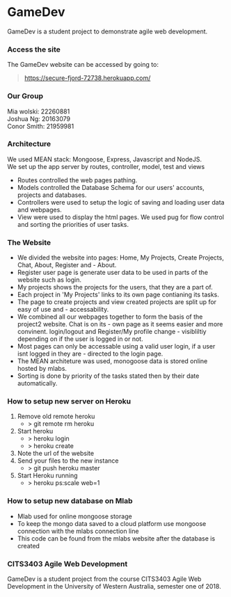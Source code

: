 # GameDev

GameDev is a student project to demonstrate agile web development. 

### Access the site
The GameDev website can be accessed by going to:
>    https://secure-fjord-72738.herokuapp.com/

### Our Group
Mia wolski: 22260881  
Joshua Ng: 20163079  
Conor Smith: 21959981  

### Architecture
We used MEAN stack: Mongoose, Express, Javascript and NodeJS.  
We set up the app server by routes, controller, model, test and views  
- Routes controlled the web pages pathing.
- Models controlled the Database Schema for our users' accounts, projects and databases.
- Controllers were used to setup the logic of saving and loading user data and webpages.
- View were used to display the html pages. We used pug for flow control and sorting the priorities of user tasks.

### The Website
- We divided the website into pages: Home, My Projects, Create Projects, Chat, About, Register and - About.  
- Register user page is generate user data to be used in parts of the website such as login.  
- My projects shows the projects for the users, that they are a part of.  
- Each project in 'My Projects' links to its own page contianing its tasks.  
- The page to create projects and view created projects are split up for easy of use and - accessability.  
- We combined all our webpages together to form the basis of the project2 website. Chat is on its - own page as it seems easier and more convinent. login/logout and Register/My profile change - visibliltiy depending on if the user is logged in or not.  
- Most pages can only be accessable using a valid user login, if a user isnt logged in they are - directed to the login page.  
- The MEAN architeture was used, monogoose data is stored online hosted by mlabs.  
- Sorting is done by priority of the tasks stated then by their date automatically.  

### How to setup new server on Heroku
1. Remove old remote heroku
    - \> git remote rm heroku
2. Start heroku
    - \> heroku login
    - \> heroku create
3. Note the url of the website
4. Send your files to the new instance
    - \> git push heroku master
5. Start Heroku running 
    - \> heroku ps:scale web=1 

### How to setup new database on Mlab
- Mlab used for online mongoose storage
- To keep the mongo data saved to a cloud platform use mongoose connection with the mlabs connection line
- This code can be found from the mlabs website after the database is created

### CITS3403 Agile Web Development 
GameDev is a student project from the course CITS3403 Agile Web Development in the University of Western Australia, semester one of 2018. 
